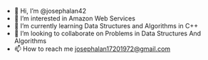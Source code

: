 - 👋 Hi, I’m @josephalan42
- 👀 I’m interested in Amazon Web Services
- 🌱 I’m currently learning Data Structures and Algorithms in C++
- 💞️ I’m looking to collaborate on Problems in Data Structures And Algorithms
- 📫 How to reach me josephalan17201972@gmail.com

<!---
josephalan42/josephalan42 is a ✨ special ✨ repository because its `README.md` (this file) appears on your GitHub profile.
You can click the Preview link to take a look at your changes.
--->
